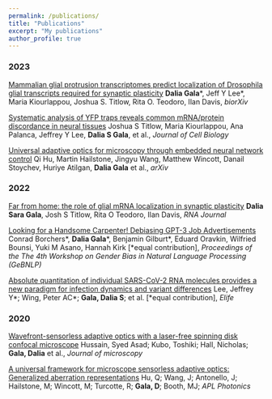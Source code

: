 ```yaml
---
permalink: /publications/
title: "Publications"
excerpt: "My publications"
author_profile: true
---
```

### 2023

[Mammalian glial protrusion transcriptomes predict localization of Drosophila glial transcripts required for synaptic plasticity](https://www.biorxiv.org/content/10.1101/2022.11.30.518536v2)
**Dalia Gala***, Jeff Y Lee*, Maria Kiourlappou, Joshua S. Titlow, Rita O. Teodoro, Ilan Davis, _biorXiv_

[Systematic analysis of YFP traps reveals common mRNA/protein discordance in neural tissues](https://rupress.org/jcb/article/222/6/e202205129/214092/Systematic-analysis-of-YFP-traps-reveals-common)
Joshua S Titlow, Maria Kiourlappou, Ana Palanca, Jeffrey Y Lee, **Dalia S Gala**, et al., _Journal of Cell Biology_

[Universal adaptive optics for microscopy through embedded neural network control](https://www.researchsquare.com/article/rs-2840348/v1)
Qi Hu, Martin Hailstone, Jingyu Wang, Matthew Wincott, Danail Stoychev, Huriye Atilgan, **Dalia Gala** et al., _arXiv_

### 2022

[Far from home: the role of glial mRNA localization in synaptic plasticity](https://rnajournal.cshlp.org/content/early/2022/11/28/rna.079422.122)
**Dalia Sara Gala**, Josh S Titlow, Rita O Teodoro, Ilan Davis, _RNA Journal_

[Looking for a Handsome Carpenter! Debiasing GPT-3 Job Advertisements](https://aclanthology.org/2022.gebnlp-1.22/)
Conrad Borchers*, **Dalia Gala***, Benjamin Gilburt*, Eduard Oravkin, Wilfried Bounsi, Yuki M Asano, Hannah Kirk [*equal contribution], _Proceedings of the The 4th Workshop on Gender Bias in Natural Language Processing (GeBNLP)_

[Absolute quantitation of individual SARS-CoV-2 RNA molecules provides a new paradigm for infection dynamics and variant differences](https://elifesciences.org/articles/74153)
Lee, Jeffrey Y*; Wing, Peter AC*; **Gala, Dalia S**; et al. [*equal contribution], _Elife_

### 2020

[Wavefront-sensorless adaptive optics with a laser-free spinning disk confocal microscope](https://onlinelibrary.wiley.com/doi/full/10.1111/jmi.12976)
Hussain, Syed Asad; Kubo, Toshiki; Hall, Nicholas; **Gala, Dalia** et al., _Journal of microscopy_

[A universal framework for microscope sensorless adaptive optics: Generalized aberration representations](https://pubs.aip.org/aip/app/article/5/10/100801/238210)
Hu, Q; Wang, J; Antonello, J; Hailstone, M; Wincott, M; Turcotte, R; **Gala, D**; Booth, MJ;  _APL Photonics_